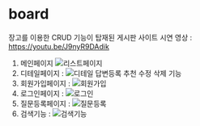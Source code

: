 # board

장고를 이용한 CRUD 기능이 탑재된 게시판 사이트 
시연 영상 : https://youtu.be/J9nyR9DAdik

1. 메인페이지 ![리스트페이지](https://user-images.githubusercontent.com/115385678/236526752-e35b8d52-6711-43d6-b299-ab97c3856922.PNG)
2. 디테일페이지 : ![디테일](https://user-images.githubusercontent.com/115385678/236526763-a17ae156-d1ee-40f8-a55c-292236f018c8.PNG)
  답변등록 추천 수정 삭제 기능  
4. 회원가입페이지 : ![회원가입](https://user-images.githubusercontent.com/115385678/236526760-a9a547c1-a56b-4744-ab05-d149260182d1.PNG)
5. 로그인페이지 : ![로그인](https://user-images.githubusercontent.com/115385678/236526765-0803bb63-3767-423c-a735-796c8f484a55.PNG)
6. 질문등록페이지 : ![질문등록](https://user-images.githubusercontent.com/115385678/236526758-469c97cf-93bd-47fd-b5cd-45a3a04dac7b.PNG)
7. 검색기능 : ![검색기능](https://user-images.githubusercontent.com/115385678/236526761-becaa2b3-9ba2-43fe-9f7a-a94e9d6ac8ef.PNG)
